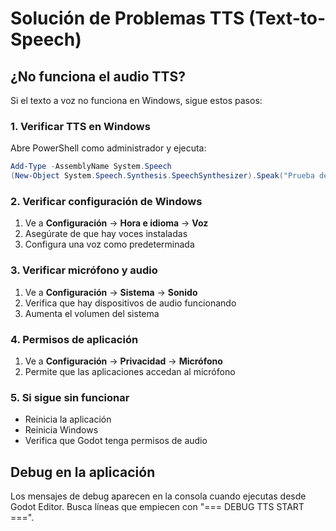 # Solución de Problemas TTS (Text-to-Speech)

## ¿No funciona el audio TTS?

Si el texto a voz no funciona en Windows, sigue estos pasos:

### 1. Verificar TTS en Windows
Abre PowerShell como administrador y ejecuta:
```powershell
Add-Type -AssemblyName System.Speech
(New-Object System.Speech.Synthesis.SpeechSynthesizer).Speak("Prueba de audio")
```

### 2. Verificar configuración de Windows
1. Ve a **Configuración** → **Hora e idioma** → **Voz**
2. Asegúrate de que hay voces instaladas
3. Configura una voz como predeterminada

### 3. Verificar micrófono y audio
1. Ve a **Configuración** → **Sistema** → **Sonido**
2. Verifica que hay dispositivos de audio funcionando
3. Aumenta el volumen del sistema

### 4. Permisos de aplicación
1. Ve a **Configuración** → **Privacidad** → **Micrófono**
2. Permite que las aplicaciones accedan al micrófono

### 5. Si sigue sin funcionar
- Reinicia la aplicación
- Reinicia Windows
- Verifica que Godot tenga permisos de audio

## Debug en la aplicación
Los mensajes de debug aparecen en la consola cuando ejecutas desde Godot Editor.
Busca líneas que empiecen con "=== DEBUG TTS START ===".